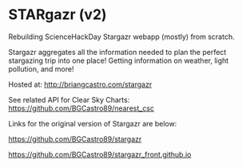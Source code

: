 # STARgazr (v2)
Rebuilding ScienceHackDay Stargazr webapp (mostly) from scratch.

Stargazr aggregates all the information needed to plan the perfect stargazing trip into one place! Getting information on weather, light pollution, and more!

Hosted at: http://briangcastro.com/stargazr

See related API for Clear Sky Charts: https://github.com/BGCastro89/nearest_csc


Links for the original version of Stargazr are below:

https://github.com/BGCastro89/stargazr

https://github.com/BGCastro89/stargazr_front.github.io

